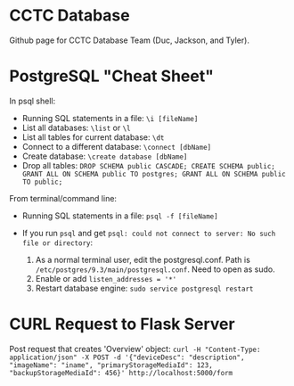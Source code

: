 # CCTC Database

Github page for CCTC Database Team (Duc, Jackson, and Tyler).

# PostgreSQL "Cheat Sheet"

In psql shell:
   * Running SQL statements in a file:     `\i [fileName]`
   * List all databases:                   `\list` or `\l`
   * List all tables for current database: `\dt`
   * Connect to a different database:      `\connect [dbName]`
   * Create database: 	                   `\create database [dbName]`
   * Drop all tables:       		   `DROP SCHEMA public CASCADE; CREATE SCHEMA public; GRANT ALL ON SCHEMA public TO postgres; GRANT ALL ON SCHEMA public TO public;`

From terminal/command line:
   * Running SQL statements in a file:     `psql -f [fileName]`
   
   * If you run `psql` and get `psql: could not connect to server: No such 
     file or directory`:
        1. As a normal terminal user, edit the postgresql.conf. Path is
           `/etc/postgres/9.3/main/postgresql.conf`. Need to open as sudo.
        2. Enable or add `listen_addresses = '*'`
        3. Restart database engine: `sudo service postgresql restart`

# CURL Request to Flask Server

Post request that creates 'Overview' object:
`curl -H "Content-Type: application/json" -X POST -d '{"deviceDesc": "description", "imageName": "iname", "primaryStorageMediaId": 123, "backupStorageMediaId": 456}' http://localhost:5000/form`
